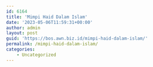 ```yaml
---
id: 6164
title: 'Mimpi Haid Dalam Islam'
date: '2023-05-06T11:59:31+00:00'
author: admin
layout: post
guid: 'https://bos.awn.biz.id/mimpi-haid-dalam-islam/'
permalink: /mimpi-haid-dalam-islam/
categories:
    - Uncategorized
---
```


